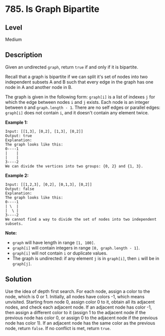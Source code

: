 # 785. Is Graph Bipartite
## Level
Medium

## Description
Given an undirected `graph`, return `true` if and only if it is bipartite.

Recall that a graph is bipartite if we can split it's set of nodes into two independent subsets A and B such that every edge in the graph has one node in A and another node in B.

The graph is given in the following form: `graph[i]` is a list of indexes `j` for which the edge between nodes `i` and `j` exists.  Each node is an integer between `0` and `graph.length - 1`. There are no self edges or parallel edges: `graph[i]` does not contain `i`, and it doesn't contain any element twice.

**Example 1:**
```
Input: [[1,3], [0,2], [1,3], [0,2]]
Output: true
Explanation: 
The graph looks like this:
0----1
|    |
|    |
3----2
We can divide the vertices into two groups: {0, 2} and {1, 3}.
```
**Example 2:**
```
Input: [[1,2,3], [0,2], [0,1,3], [0,2]]
Output: false
Explanation: 
The graph looks like this:
0----1
| \  |
|  \ |
3----2
We cannot find a way to divide the set of nodes into two independent subsets.
```

**Note:**

* `graph` will have length in range `[1, 100]`.
* `graph[i]` will contain integers in range `[0, graph.length - 1]`.
* `graph[i]` will not contain `i` or duplicate values.
* The graph is undirected: if any element `j` is in `graph[i]`, then `i` will be in `graph[j]`.

## Solution
Use the idea of depth first search. For each node, assign a color to the node, which is 0 or 1. Initially, all nodes have colors -1, which means unvisited. Starting from node 0, assign color 0 to it, obtain all its adjacent nodes, and check each adjacent node. If an adjacent node has color -1, then assign a different color to it (assign 1 to the adjacent node if the previous node has color 0, or assign 0 to the adjacent node if the previous node has color 1). If an adjacent node has the same color as the previous node, return `false`. If no conflict is met, return `true`.

